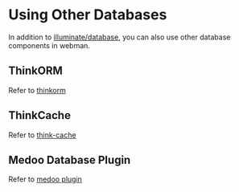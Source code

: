 # Using Other Databases
In addition to [illuminate/database](https://github.com/illuminate/database), you can also use other database components in webman.

## ThinkORM
Refer to [thinkorm](thinkorm.md)

## ThinkCache
Refer to [think-cache](thinkcache.md)

## Medoo Database Plugin
Refer to [medoo plugin](https://www.workerman.net/plugin/29)